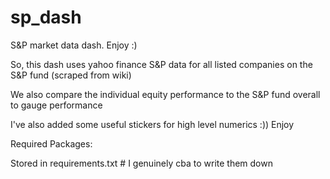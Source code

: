# sp_dash
S&amp;P market data dash. Enjoy :)

So, this dash uses yahoo finance S&P data for all listed companies on the S&P fund (scraped from wiki)
    
We also compare the individual equity performance to the S&P fund overall to gauge performance

I've also added some useful stickers for high level numerics :)) Enjoy 

Required Packages:

Stored in requirements.txt # I genuinely cba to write them down 
